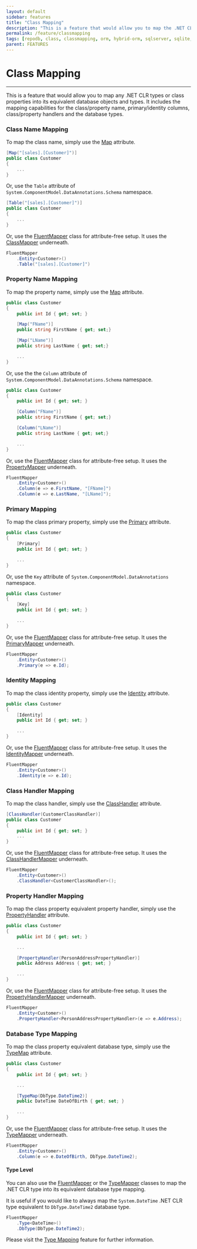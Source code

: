 ```yaml
---
layout: default
sidebar: features
title: "Class Mapping"
description: "This is a feature that would allow you to map the .NET CLR type (or class properties) into its equivalent database objects and types."
permalink: /feature/classmapping
tags: [repodb, class, classmapping, orm, hybrid-orm, sqlserver, sqlite, mysql, postgresql]
parent: FEATURES
---
```


# Class Mapping

---

This is a feature that would allow you to map any .NET CLR types or class properties into its equivalent database objects and types. It includes the mapping capabilities for the class/property name, primary/identity columns, class/property handlers and the database types.

### Class Name Mapping

To map the class name, simply use the [Map](/attribute/map) attribute.

```csharp
[Map("[sales].[Customer]")]
public class Customer
{
    ...
}
```

Or, use the `Table` attribute of `System.ComponentModel.DataAnnotations.Schema` namespace.

```csharp
[Table("[sales].[Customer]")]
public class Customer
{
    ...
}
```

Or, use the [FluentMapper](/mapper/fluentmapper) class for attribute-free setup. It uses the [ClassMapper](/mapper/classmapper) underneath.

```csharp
FluentMapper
    .Entity<Customer>()
    .Table("[sales].[Customer]")
```

### Property Name Mapping

To map the property name, simply use the [Map](/attribute/map) attribute.

```csharp
public class Customer
{
    public int Id { get; set; }

    [Map("FName")]
    public string FirstName { get; set;}

    [Map("LName")]
    public string LastName { get; set;}

    ...
}
```

Or, use the the `Column` attribute of `System.ComponentModel.DataAnnotations.Schema` namespace.

```csharp
public class Customer
{
    public int Id { get; set; }

    [Column("FName")]
    public string FirstName { get; set;}

    [Column("LName")]
    public string LastName { get; set;}

    ...
}
```

Or, use the [FluentMapper](/mapper/fluentmapper) class for attribute-free setup. It uses the [PropertyMapper](/mapper/propertymapper) underneath.

```csharp
FluentMapper
    .Entity<Customer>()
    .Column(e => e.FirstName, "[FName]")
    .Column(e => e.LastName, "[LName]");
```

### Primary Mapping

To map the class primary property, simply use the [Primary](/attribute/primary) attribute.

```csharp
public class Customer
{
    [Primary]
    public int Id { get; set; }

    ...
}
```

Or, use the `Key` attribute of `System.ComponentModel.DataAnnotations` namespace.

```csharp
public class Customer
{
    [Key]
    public int Id { get; set; }

    ...
}
```

Or, use the [FluentMapper](/mapper/fluentmapper) class for attribute-free setup. It uses the [PrimaryMapper](/mapper/primarymapper) underneath.

```csharp
FluentMapper
    .Entity<Customer>()
    .Primary(e => e.Id);
```

### Identity Mapping

To map the class identity property, simply use the [Identity](/attribute/identity) attribute.

```csharp
public class Customer
{
    [Identity]
    public int Id { get; set; }

    ...
}
```

Or, use the [FluentMapper](/mapper/fluentmapper) class for attribute-free setup. It uses the [IdentityMapper](/mapper/identitymapper) underneath.

```csharp
FluentMapper
    .Entity<Customer>()
    .Identity(e => e.Id);
```

### Class Handler Mapping

To map the class handler, simply use the [ClassHandler](/attribute/classhandler) attribute.

```csharp
[ClassHandler(CustomerClassHandler)]
public class Customer
{
    public int Id { get; set; }
    ...
}
```

Or, use the [FluentMapper](/mapper/fluentmapper) class for attribute-free setup. It uses the [ClassHandlerMapper](/mapper/classhandlermapper) underneath.

```csharp
FluentMapper
    .Entity<Customer>()
    .ClassHandler<CustomerClassHandler>();
```

### Property Handler Mapping

To map the class property equivalent property handler, simply use the [PropertyHandler](/attribute/propertyhandler) attribute.

```csharp
public class Customer
{
    public int Id { get; set; }

    ...

    [PropertyHandler(PersonAddressPropertyHandler)]
    public Address Address { get; set; }

    ...
}
```

Or, use the [FluentMapper](/mapper/fluentmapper) class for attribute-free setup. It uses the [PropertyHandlerMapper](/mapper/propertyhandlermapper) underneath.

```csharp
FluentMapper
    .Entity<Customer>()
    .PropertyHandler<PersonAddressPropertyHandler>(e => e.Address);
```

### Database Type Mapping

To map the class property equivalent database type, simply use the [TypeMap](/attribute/typemap) attribute.

```csharp
public class Customer
{
    public int Id { get; set; }

    ...

    [TypeMap(DbType.DateTime2)]
    public DateTime DateOfBirth { get; set; }

    ...
}
```

Or, use the [FluentMapper](/mapper/fluentmapper) class for attribute-free setup. It uses the [TypeMapper](/mapper/typemapper) underneath.

```csharp
FluentMapper
    .Entity<Customer>()
    .Column(e => e.DateOfBirth, DbType.DateTime2);
```

#### Type Level

You can also use the [FluentMapper](/mapper/fluentmapper) or the [TypeMapper](/mapper/typemapper) classes to map the .NET CLR type into its equivalent database type mapping.

It is useful if you would like to always map the `System.DateTime` .NET CLR type equivalent to `DbType.DateTime2` database type.

```csharp
FluentMapper
    .Type<DateTime>()
    .DbType(DbType.DateTime2);
```

Please visit the [Type Mapping](/feature/typemapping) feature for further information.
